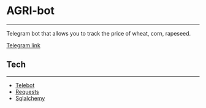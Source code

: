 # AGRI-bot
___
Telegram bot that allows you to track the price of wheat, corn, rapeseed.

[Telegram link](https://t.me/Lagro_bot)

## Tech
___
- [Telebot](https://pypi.org/project/pyTelegramBotAPI)
- [Requests](https://requests.readthedocs.io/en/latest/)
- [Sqlalchemy](https://www.sqlalchemy.org/)

[//]: # (https://pythonru.com/biblioteki/shemy-v-sqlalchemy-orm)
[//]: # (https://pythonru.com/biblioteki/crud-sqlalchemy-orm)
